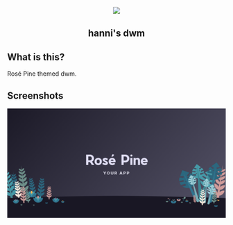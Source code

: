 <p align="center">
  <img src="https://github.com/rose-pine/rose-pine-theme/raw/main/assets/icon.png" width="90" />
  <h2 align="center"><a>hanni's dwm</a></h2>

## What is this?

Rosé Pine themed dwm. 

## Screenshots

![S1](https://github.com/fvrests/og-image/raw/main/public/promo/base.png)
